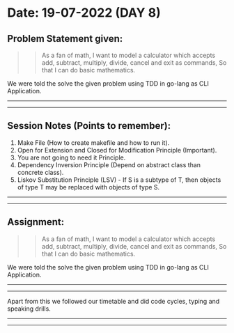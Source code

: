 # Date: 19-07-2022 (DAY 8)

## Problem Statement given:

>> As a fan of math,
I want to model a calculator which accepts add, subtract, multiply, divide, cancel and exit as commands,
So that I can do basic mathematics.

We were told the solve the given problem using TDD in go-lang as CLI Application.

---
---

## Session Notes (Points to remember):

1. Make File (How to create makefile and how to run it).
2. Open for Extension and Closed for Modification Principle (Important).
3. You are not going to need it Principle.
4. Dependency Inversion Principle (Depend on abstract class than concrete class).
5. Liskov Substitution Principle (LSV) - If S is a subtype of T, then objects of type T may be replaced with objects of type S.

---
---

## Assignment: 
>> As a fan of math,
I want to model a calculator which accepts add, subtract, multiply, divide, cancel and exit as commands,
So that I can do basic mathematics.

We were told the solve the given problem using TDD in go-lang as CLI Application.

---
---

Apart from this we followed our timetable and did code cycles, typing and speaking drills.

---
---